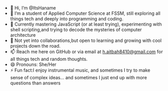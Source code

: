- 👋 Hi, I’m @ItsHaname
- 👀  I’m a student of Applied Computer Science at FSSM, still exploring all things tech and deeply into programming and coding.
- 🌱 Currently mastering JavaScript (or at least trying), experimenting with shell scripting,and trying to decode the mysteries of computer architecture
- 💞️  Not yet into collaborations,but open to learning and growing with cool projects down the road.
- 📫  Reach me here on GitHub or  via email at h.aitbah8410@gmail.com for all things tech and random thoughts.
- 😄 Pronouns: She/Her
- ⚡ Fun fact:I enjoy instrumental music, and sometimes I try to make sense of complex ideas… and sometimes I just end up with more questions than answers

<!---
ItsHaname/ItsHaname is a ✨ special ✨ repository because its `README.md` (this file) appears on your GitHub profile.
You can click the Preview link to take a look at your changes.
--->

